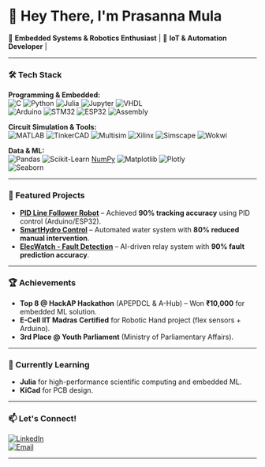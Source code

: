 # 👋 Hey There, I'm **Prasanna Mula**  
🔌 **Embedded Systems & Robotics Enthusiast** | 🤖 **IoT & Automation Developer** |

---

### **🛠️ Tech Stack**  
**Programming & Embedded:**  
![C](https://img.shields.io/badge/C-00599C?style=flat&logo=c&logoColor=white) ![Python](https://img.shields.io/badge/Python-3776AB?style=flat&logo=python&logoColor=white) ![Julia](https://img.shields.io/badge/Julia-9558B2?style=flat&logo=julia&logoColor=white) ![Jupyter](https://img.shields.io/badge/Jupyter-F37626?style=flat&logo=jupyter&logoColor=white) ![VHDL](https://img.shields.io/badge/VHDL-8C4FF0?style=flat)  
![Arduino](https://img.shields.io/badge/Arduino-00979D?style=flat&logo=arduino&logoColor=white) ![STM32](https://img.shields.io/badge/STM32-03234B?style=flat&logo=stmicroelectronics&logoColor=white) ![ESP32](https://img.shields.io/badge/ESP32-E7352C?style=flat&logo=espressif&logoColor=white) ![Assembly](https://img.shields.io/badge/Assembly-x86--64-red?style=for-the-badge&logo=assemblyscript&logoColor=white)

**Circuit Simulation & Tools:**  
![MATLAB](https://img.shields.io/badge/MATLAB-0076A8?style=flat&logo=mathworks&logoColor=white) ![TinkerCAD](https://img.shields.io/badge/TinkerCAD-FF6F00?style=flat&logo=autodesk&logoColor=white) ![Multisim](https://img.shields.io/badge/Multisim-00AAFF?style=flat&logo=ni&logoColor=white) ![Xilinx](https://img.shields.io/badge/Xilinx-E01F27?style=flat&logo=xilinx&logoColor=white) ![Simscape](https://img.shields.io/badge/Simscape-0076A8?style=flat&logo=mathworks&logoColor=white) ![Wokwi](https://img.shields.io/badge/Wokwi-333333?style=flat&logo=wokwi&logoColor=white)

**Data & ML:**  
![Pandas](https://img.shields.io/badge/Pandas-150458?style=flat&logo=pandas&logoColor=white) ![Scikit-Learn](https://img.shields.io/badge/Scikit_Learn-F7931E?style=flat&logo=scikitlearn&logoColor=white) [NumPy](https://img.shields.io/badge/NumPy-013243?style=flat&logo=numpy&logoColor=white) ![Matplotlib](https://img.shields.io/badge/Matplotlib-11557C?style=flat&logo=matplotlib&logoColor=white) ![Plotly](https://img.shields.io/badge/Plotly-3F4F75?style=flat&logo=plotly&logoColor=white)  
![Seaborn](https://img.shields.io/badge/Seaborn-5B8FA8?style=flat)  

---

### **🚀 Featured Projects**  
- **[PID Line Follower Robot](https://github.com/Prasanna1Mula/Line-Follower-Robot)** – Achieved **90% tracking accuracy** using PID control (Arduino/ESP32).  
- **[SmartHydro Control](https://github.com/Prasanna1Mula/starter-project)** – Automated water system with **80% reduced manual intervention**.  
- **[ElecWatch - Fault Detection](https://github.com/Prasanna1Mula/HACKAP)** – AI-driven relay system with **90% fault prediction accuracy**.  

---

### **🏆 Achievements**  
- **Top 8 @ HackAP Hackathon** (APEPDCL & A-Hub) – Won **₹10,000** for embedded ML solution.  
- **E-Cell IIT Madras Certified** for Robotic Hand project (flex sensors + Arduino).  
- **3rd Place @ Youth Parliament** (Ministry of Parliamentary Affairs).

---

### **🌱 Currently Learning**  
- **Julia** for high-performance scientific computing and embedded ML.  
- **KiCad** for PCB design.

--- 

### **📫 Let's Connect!**  
[![LinkedIn](https://img.shields.io/badge/LinkedIn-Mula_Lakshmi_Prasanna-0A66C2?style=flat&logo=linkedin)](https://www.linkedin.com/in/mulalakshmiprasanna2005)  
[![Email](https://img.shields.io/badge/Gmail-prasanna.Mula1@gmail.com-EA4335?style=flat&logo=gmail&logoColor=white)](mailto:prasanna.Mula1@gmail.com)  

---
